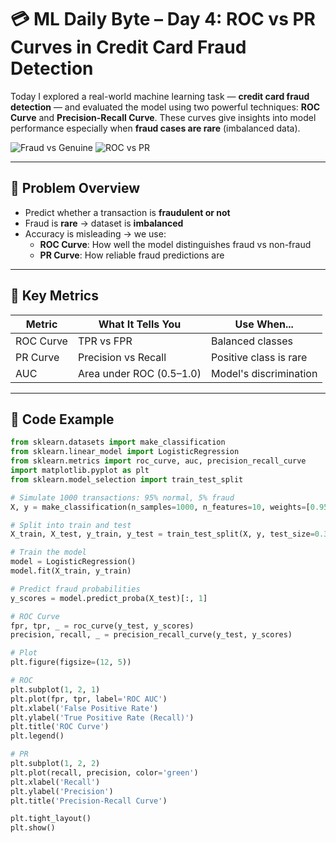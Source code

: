 # 💳 ML Daily Byte – Day 4: ROC vs PR Curves in Credit Card Fraud Detection

Today I explored a real-world machine learning task — **credit card fraud detection** — and evaluated the model using two powerful techniques: **ROC Curve** and **Precision-Recall Curve**. These curves give insights into model performance especially when **fraud cases are rare** (imbalanced data).

![Fraud vs Genuine](images/fraud_distribution.png)
![ROC vs PR](images/roc_pr_curve.png)

---

## 🎯 Problem Overview

- Predict whether a transaction is **fraudulent or not**
- Fraud is **rare** → dataset is **imbalanced**
- Accuracy is misleading → we use:
  - **ROC Curve**: How well the model distinguishes fraud vs non-fraud
  - **PR Curve**: How reliable fraud predictions are

---

## 🔎 Key Metrics

| Metric       | What It Tells You                  | Use When...               |
|--------------|------------------------------------|---------------------------|
| ROC Curve    | TPR vs FPR                         | Balanced classes          |
| PR Curve     | Precision vs Recall                | Positive class is rare    |
| AUC          | Area under ROC (0.5–1.0)           | Model's discrimination    |

---

## 🧠 Code Example

```python
from sklearn.datasets import make_classification
from sklearn.linear_model import LogisticRegression
from sklearn.metrics import roc_curve, auc, precision_recall_curve
import matplotlib.pyplot as plt
from sklearn.model_selection import train_test_split

# Simulate 1000 transactions: 95% normal, 5% fraud
X, y = make_classification(n_samples=1000, n_features=10, weights=[0.95, 0.05], random_state=42)

# Split into train and test
X_train, X_test, y_train, y_test = train_test_split(X, y, test_size=0.3, random_state=42)

# Train the model
model = LogisticRegression()
model.fit(X_train, y_train)

# Predict fraud probabilities
y_scores = model.predict_proba(X_test)[:, 1]

# ROC Curve
fpr, tpr, _ = roc_curve(y_test, y_scores)
precision, recall, _ = precision_recall_curve(y_test, y_scores)

# Plot
plt.figure(figsize=(12, 5))

# ROC
plt.subplot(1, 2, 1)
plt.plot(fpr, tpr, label='ROC AUC')
plt.xlabel('False Positive Rate')
plt.ylabel('True Positive Rate (Recall)')
plt.title('ROC Curve')
plt.legend()

# PR
plt.subplot(1, 2, 2)
plt.plot(recall, precision, color='green')
plt.xlabel('Recall')
plt.ylabel('Precision')
plt.title('Precision-Recall Curve')

plt.tight_layout()
plt.show()
